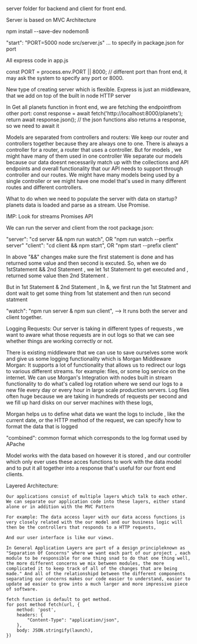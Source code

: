 server folder for backend and client for front end.

Server is based on MVC Architecture

npm install --save-dev nodemonß

"start": "PORT=5000 node src/server.js" ... to specify in package.json for port

All express code in app.js

const PORT = process.env.PORT || 8000; // different port than front end, it may ask the system to specify any port or 8000.

New type of creating server which is flexible. Express is just an middleware, that we add on top of the built in node HTTP server

In Get all planets function in front end, we are fetching the endpointfrom other port:
  const response = await fetch('http://localhost:8000/planets');
  return await response.json(); // the json functions also returns a response, so we need to await it

Models are separated from controllers and routers: We keep our router and controllers together because they are always one to one. There is always a controller for a router, a router that uses a controller. 
But for models , we might have many of them used in one controller
We separate our models because our data doesnt necessarily match up with the collections and API endpoints and overall functionality that our API needs to support through controller and our routes.
We might have many models being used by a single controller or we might have one model that's used in many different routes and different controllers.


What to do when we need to populate the server with data on startup? planets data is loaded and parse as  a stream.
Use Promise.

IMP: Look for streams Promises API



We can run the server and client from the root package.json:

"server": "cd server && npm run watch", OR "npm run watch --perfix server"
"client": "cd client && npm start", OR "npm start --prefix client"

In above "&&" changes make sure the first statement is done and has returned some value and then second is excuted.
So, when we do 1stStatement && 2nd Statement ,  we let 1st Statement  to get executed and , returned some value then 2nd Statement .

But in 1st Statement & 2nd Statement , 
In &, we first run the 1st Statment and dont wait to get some thing from 1st statement and then run second statment

"watch": "npm run server & npm sun client", --> It runs both the server and client together.


Logging Requests: Our server is taking in different types of requests , we want to aware what those requests are in out logs so that we can see whether things are working correctly or not.

There is existing middleware that we can use to save ourselves some work and give us some logging functionality which is Morgan Middleware
Morgan: It supports a lot of functionality that allows us to redirect our logs to various different streams. for example: files, or some log service on the internet.
We can use Morgan's Integration with nodes built in stream functionality to do what's called log rotation where we send our logs to a new file every day or every hour in large scale production servers.
Log files often huge because we are taking in  hundreds of requests per second and we fill up hard disks on our server machines with these logs,

Morgan helps us to define what data we want the logs to include , like the current date, or the HTTP method of the request, we can specify how to format the data that is logged

"combined": common format which corresponds to the log format used by APache

Model works with the data based on however it is stored , and our controller which only ever uses these acces functions to work with the data model and to put it all together into a response that's useful for our front end clients. 


Layered Architecture:

    Our applications consist of multiple layers which talk to each other.
    We can separate our application code into these layers, either stand alone or in addition with the MVC Pattern

    For example: The data access layer with our data access functions is very closely related with the our model and our business logic will then be the controllers that responds to a HTTP requests,

    And our user interface is like our views.

    In General Application Layers are part of a design principleknown as "Separation Of Concerns" where we want each part of our project , each module to be responsible for one thing snad to do that one thing well, the more different concerns we mix between modules, the more complicated it to keep track of all of the changes that are being made." And all of the relationshipd between the different components separating our concerns makes our code easier to understand, easier to update ad easier to grow into a much larger and more impressive piece of software.

    fetch function is default to get method.
    for post method fetch(url, {
        method: 'post',
        headers: {
            "Content-Type": "application/json",
        },
        body: JSON.stringify(launch),
    })